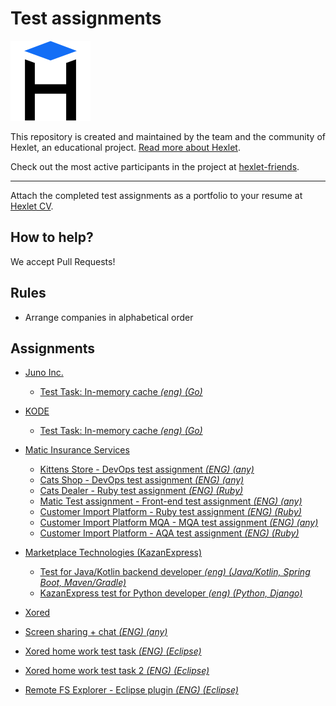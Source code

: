# Test assignments

[![Hexlet Ltd. logo](https://raw.githubusercontent.com/Hexlet/assets/master/images/hexlet_logo128.png)](https://hexlet.io/?utm_source=github&utm_medium=link&utm_campaign=ru-test-assignments)

This repository is created and maintained by the team and the community of Hexlet, an educational project. [Read more about Hexlet](https://hexlet.io/?utm_source=github&utm_medium=link&utm_campaign=ru-test-assignments).

Check out the most active participants in the project at [hexlet-friends](https://friends.hexlet.io/).

----

Attach the completed test assignments as a portfolio to your resume at [Hexlet CV](https://cv.hexlet.io/).

## How to help?

We accept Pull Requests!

## Rules

* Arrange companies in alphabetical order

## Assignments

* [Juno Inc.](https://gojuno.com/)
  * [Test Task: In-memory cache _(eng)_ _(Go)_](https://github.com/gojuno/test_tasks)

* [KODE](https://kode.ru/)
  * [Test Task: In-memory cache *(eng)* *(Go)*](https://github.com/gojuno/test_tasks)

* [Matic Insurance Services](https://matic.com/)
  * [Kittens Store - DevOps test assignment *(ENG)* *(any)*](https://github.com/matic-insurance/assignment-kittens-store)
  * [Cats Shop - DevOps test assignment *(ENG)* *(any)*](https://github.com/matic-insurance/assignment-cats-shop)
  * [Cats Dealer - Ruby test assignment *(ENG)* *(Ruby)*](https://github.com/matic-insurance/assignment-cats-dealer)
  * [Matic Test assignment - Front-end test assignment *(ENG)* *(any)*](https://github.com/matic-insurance/assignment-fetch-n-cache)
  * [Customer Import Platform - Ruby test assignment *(ENG)* *(Ruby)*](https://github.com/matic-insurance/assignment-test-import)
  * [Customer Import Platform MQA - MQA test assignment *(ENG)* *(any)*](https://github.com/matic-insurance/assignment-test-import)
  * [Customer Import Platform - AQA test assignment *(ENG)* *(Ruby)*](https://github.com/matic-insurance/assignment-test-import)
  
* [Marketplace Technologies (KazanExpress)](https://github.com/KazanExpress)
  * [Test for Java/Kotlin backend developer *(eng)* *(Java/Kotlin, Spring Boot, Maven/Gradle)*](https://github.com/KazanExpress/wms-backend-test-task)
  * [KazanExpress test for Python developer *(eng)* *(Python, Django)*](https://github.com/KazanExpress/django-test-task)
  
 * [Xored](http://ru.xored.com/)
  * [Screen sharing + chat *(ENG)* *(any)*](https://docs.xored.com/display/XL/Test+task+Screen+sharing+with+chat)
  * [Xored home work test task *(ENG)* *(Eclipse)*](https://docs.xored.com/display/XL/Xored+home+work+test+task)
  * [Xored home work test task 2 *(ENG)* *(Eclipse)*](https://docs.xored.com/display/XL/Xored+home+work+test+task+2)
  * [Remote FS Explorer - Eclipse plugin *(ENG)* *(Eclipse)*](https://docs.xored.com/pages/viewpage.action?pageId=22742624)
